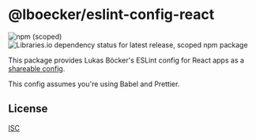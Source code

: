 # @lboecker/eslint-config-react

![npm (scoped)](https://img.shields.io/npm/v/@lboecker/eslint-config-react)
![Libraries.io dependency status for latest release, scoped npm package](https://img.shields.io/librariesio/release/npm/@lboecker/eslint-config-react)

This package provides Lukas Böcker's ESLint config for React apps as
a [shareable config][].

This config assumes you're using Babel and Prettier.

## License

[ISC](LICENSE)

[shareable config]: https://eslint.org/docs/user-guide/configuring#using-a-shareable-configuration-package

